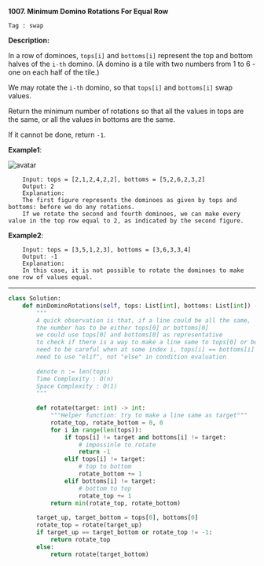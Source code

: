 **1007. Minimum Domino Rotations For Equal Row**

```Tag : swap```

**Description:**

In a row of dominoes, ```tops[i]``` and ```bottoms[i]``` represent the top and bottom halves of the ```i-th``` domino. (A domino is a tile with two numbers from 1 to 6 - one on each half of the tile.)

We may rotate the ```i-th``` domino, so that ```tops[i]``` and ```bottoms[i]``` swap values.

Return the minimum number of rotations so that all the values in tops are the same, or all the values in bottoms are the same.

If it cannot be done, return ```-1```.

**Example1**:

![avatar](Fig/1007-E1.png)

        Input: tops = [2,1,2,4,2,2], bottoms = [5,2,6,2,3,2]
        Output: 2
        Explanation: 
        The first figure represents the dominoes as given by tops and bottoms: before we do any rotations.
        If we rotate the second and fourth dominoes, we can make every value in the top row equal to 2, as indicated by the second figure.
        
**Example2**:      

        Input: tops = [3,5,1,2,3], bottoms = [3,6,3,3,4]
        Output: -1
        Explanation: 
        In this case, it is not possible to rotate the dominoes to make one row of values equal.
 
-----------

```python
class Solution:
    def minDominoRotations(self, tops: List[int], bottoms: List[int]) -> int:
        """
        A quick observation is that, if a line could be all the same,
        the number has to be either tops[0] or bottoms[0]
        we could use tops[0] and bottoms[0] as representative
        to check if there is a way to make a line same to tops[0] or bottoms[0]
        need to be careful when at some index i, tops[i] == bottoms[i]
        need to use "elif", not "else" in condition evaluation
        
        denote n := len(tops)
        Time Complexity : O(n)
        Space Complexity : O(1)
        """
        
        def rotate(target: int) -> int:
            """Helper function: try to make a line same as target"""
            rotate_top, rotate_bottom = 0, 0
            for i in range(len(tops)):
                if tops[i] != target and bottoms[i] != target:
                    # impossinle to rotate
                    return -1
                elif tops[i] != target:
                    # top to bottom
                    rotate_bottom += 1
                elif bottoms[i] != target:
                    # bottom to top
                    rotate_top += 1
            return min(rotate_top, rotate_bottom)
        
        target_up, target_bottom = tops[0], bottoms[0]
        rotate_top = rotate(target_up)
        if target_up == target_bottom or rotate_top != -1:
            return rotate_top
        else:
            return rotate(target_bottom)
```
